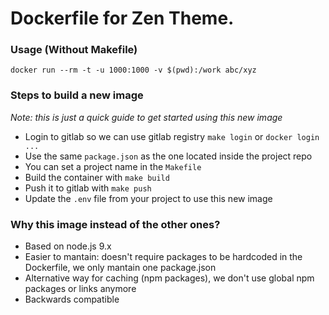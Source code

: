 # Dockerfile for Zen Theme.

### Usage (Without Makefile)

```
docker run --rm -t -u 1000:1000 -v $(pwd):/work abc/xyz 
```

### Steps to build a new image

_Note: this is just a quick guide to get started using this new image_

- Login to gitlab so we can use gitlab registry `make login` or `docker login ...`
- Use the same `package.json` as the one located inside the project repo 
- You can set a project name in the `Makefile`
- Build the container with `make build` 
- Push it to gitlab with `make push`
- Update the `.env` file from your project to use this new image

### Why this image instead of the other ones?

- Based on node.js 9.x
- Easier to mantain: doesn't require packages to be hardcoded in the Dockerfile, we only mantain one package.json
- Alternative way for caching (npm packages), we don't use global npm packages or links anymore
- Backwards compatible